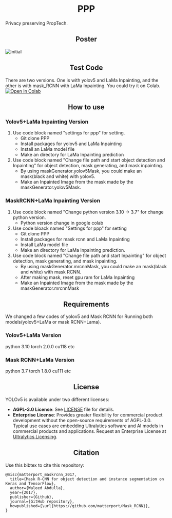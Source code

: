 # <div align="center">PPP</div>
Privacy preserving PropTech.  

## <div align="center">Poster</div>
![initial](https://github.com/darkenergy814/PPP/assets/79552567/4f89f8b5-7594-4223-9bcb-8e37af454544)  


## <div align="center">Test Code</div>
There are two versions. One is with yolov5 and LaMa Inpainting, and the other is with mask_RCNN with LaMa Inpainting. You could try it on Colab.  
<a style='display:inline' target="_blank" href="https://colab.research.google.com/drive/1RriMSIG31VYJoelEpTrrJGILWfjZTOvn?usp=sharing">
  <img src="https://colab.research.google.com/assets/colab-badge.svg" alt="Open In Colab"/>
</a>  

## <div align="center">How to use</div>
### <div>Yolov5+LaMa Inpainting Version</div>
1. Use code block named "settings for ppp" for setting.  
    - Git clone PPP  
    - Install packages for yolov5 and LaMa Inpainting
    - Install an LaMa model file
    - Make an directory for LaMa Inpainting prediction
2. Use code block named "Change file path and start object detection and Inpainting" for object detection, mask generating, and mask inpainting.
    - By using maskGenerator.yolov5Mask, you could make an mask(black and white) with yolov5.
    - Make an Inpainted Image from the mask made by the maskGenerator.yolov5Mask.

### <div>MaskRCNN+LaMa Inpainting Version</div>
1. Use code block named "Change python version 3.10 -> 3.7" for change python version.
    - Python version change in google colab
2. Use code bloack named "Settings for ppp" for setting
    - Git clone PPP
    - Install packages for mask rcnn and LaMa Inpainting
    - Install LaMa model file
    - Make an directory for LaMa Inpainting prediction.
3. Use code block named "Change file path and start Inpainting" for object detection, mask generating, and mask inpainting.
    - By using maskGenerator.mrcnnMask, you could make an mask(black and white) with mask RCNN.
    - After making mask, reset gpu ram for LaMa Inpainting
    - Make an Inpainted Image from the mask made by the maskGenerator.mrcnnMask
  
## <div align="center">Requirements</div>
We changed a few codes of yolov5 and Mask RCNN for Running both models(yolov5+LaMa or mask RCNN+Lama).
### <div>Yolov5+LaMa Version</div>
python 3.10  torch 2.0.0  cu118  etc
### <div>Mask RCNN+LaMa Version</div>
python 3.7  torch 1.8.0  cu111  etc  

## <div align="center">License</div>
YOLOv5 is available under two different licenses:

- **AGPL-3.0 License**: See [LICENSE](https://github.com/ultralytics/yolov5/blob/master/LICENSE) file for details.
- **Enterprise License**: Provides greater flexibility for commercial product development without the open-source requirements of AGPL-3.0. Typical use cases are embedding Ultralytics software and AI models in commercial products and applications. Request an Enterprise License at [Ultralytics Licensing](https://ultralytics.com/license).

## <div align="center">Citation</div>
Use this bibtex to cite this repository:
```
@misc{matterport_maskrcnn_2017,
  title={Mask R-CNN for object detection and instance segmentation on Keras and TensorFlow},
  author={Waleed Abdulla},
  year={2017},
  publisher={Github},
  journal={GitHub repository},
  howpublished={\url{https://github.com/matterport/Mask_RCNN}},
}
```
